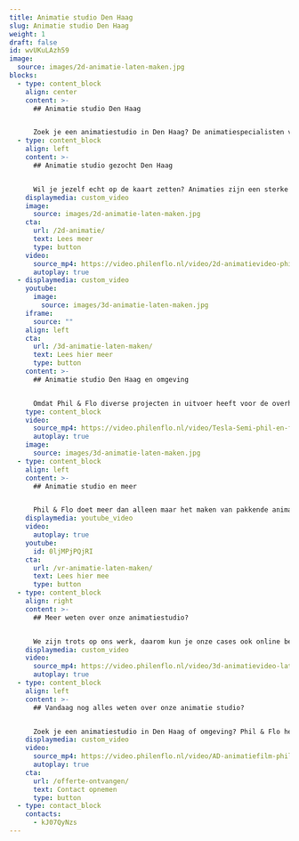 ```yaml
---
title: Animatie studio Den Haag
slug: Animatie studio Den Haag
weight: 1
draft: false
id: wvUKuLAzh59
image:
  source: images/2d-animatie-laten-maken.jpg
blocks:
  - type: content_block
    align: center
    content: >-
      ## Animatie studio Den Haag


      Zoek je een animatiestudio in Den Haag? De animatiespecialisten van Phil en Flo staan klaar om voor bedrijven, organisaties en ondernemers in Den Haag pakkende animatiefilms te maken.
  - type: content_block
    align: left
    content: >-
      ## Animatie studio gezocht Den Haag


      Wil je jezelf echt op de kaart zetten? Animaties zijn een sterke toevoeging aan je marketing, online content en sales tools. Zoek je een animatiestudio in Den Haag of omgeving? Phil & Flo heeft, naast kantoren in Amsterdam en Groningen, ook een vestiging in Rotterdam. Hier werken onze getalenteerde en creatieve professionals aan animaties die op een luchtige en duidelijke manier uitleggen en overtuigen. Wij werken graag met bedrijven, overheid en semi-overheid en zijn goed in zowel commerciële, zakelijke als educatieve animaties.
    displaymedia: custom_video
    image:
      source: images/2d-animatie-laten-maken.jpg
    cta:
      url: /2d-animatie/
      text: Lees meer
      type: button
    video:
      source_mp4: https://video.philenflo.nl/video/2d-animatievideo-phil-en-flo.mp4
      autoplay: true
  - displaymedia: custom_video
    youtube:
      image:
        source: images/3d-animatie-laten-maken.jpg
    iframe:
      source: ""
    align: left
    cta:
      url: /3d-animatie-laten-maken/
      text: Lees hier meer
      type: button
    content: >-
      ## Animatie studio Den Haag en omgeving


      Omdat Phil & Flo diverse projecten in uitvoer heeft voor de overheid, is het fijn dat we een animatiestudio dichtbij Den Haag hebben, in Rotterdam. Voor het ontwikkelen van concepten en het bespreken van strategie en scripts werkt persoonlijk overleg altijd nog het beste. Maar ook online hebben we alle tools om effectief te communiceren over je animatie. Wij betrekken je in alle stappen en verwerken je feedback. Zo streven we naar een unieke animatie die goed bij je past.
    type: content_block
    video:
      source_mp4: https://video.philenflo.nl/video/Tesla-Semi-phil-en-flo.mp4
      autoplay: true
    image:
      source: images/3d-animatie-laten-maken.jpg
  - type: content_block
    align: left
    content: >-
      ## Animatie studio en meer


      Phil & Flo doet meer dan alleen maar het maken van pakkende animaties. We zijn expert op het gebied van videomarketing. We weten dus als geen andere animatiestudio (in Den Haag of elders) hoe je een goede animatie in elkaar zet om je doelgroep te bereiken. En we helpen je op weg met het succesvol inzetten van de animatie. Het zou toch zonde zijn als je een animatie laat maken die niemand ziet?
    displaymedia: youtube_video
    video:
      autoplay: true
    youtube:
      id: 0ljMPjPQjRI
    cta:
      url: /vr-animatie-laten-maken/
      text: Lees hier mee
      type: button
  - type: content_block
    align: right
    content: >-
      ## Meer weten over onze animatiestudio?


      We zijn trots op ons werk, daarom kun je onze cases ook online bekijken. Daar zie je ons bereik in stijl en onderwerpen. Je kunt ook altijd langskomen op ons kantoor voor een vrijblijvend gesprek. We vertellen je graag meer in persoon over wat we doen en wat we voor jou kunnen betekenen.
    displaymedia: custom_video
    video:
      source_mp4: https://video.philenflo.nl/video/3d-animatievideo-laten-maken-phil-en-flo.mp4
      autoplay: true
  - type: content_block
    align: left
    content: >-
      ## Vandaag nog alles weten over onze animatie studio?


      Zoek je een animatiestudio in Den Haag of omgeving? Phil & Flo heeft, naast kantoren in Amsterdam en Groningen, ook een vestiging in Rotterdam. Hier werken onze getalenteerde en creatieve professionals aan animaties die op een luchtige en duidelijke manier uitleggen en overtuigen.
    displaymedia: custom_video
    video:
      source_mp4: https://video.philenflo.nl/video/AD-animatiefilm-phil-en-flo.mp4
      autoplay: true
    cta:
      url: /offerte-ontvangen/
      text: Contact opnemen
      type: button
  - type: contact_block
    contacts:
      - kJ07QyNzs
---
```

